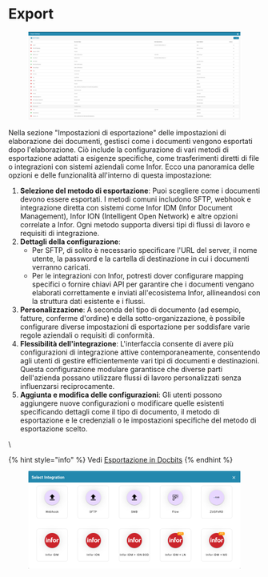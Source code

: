 # Export

<figure><img src="../../../.gitbook/assets/Bildschirmfoto%202024-05-08%20um%2011.51.28.png" alt=""><figcaption></figcaption></figure>

Nella sezione "Impostazioni di esportazione" delle impostazioni di elaborazione dei documenti, gestisci come i documenti vengono esportati dopo l'elaborazione. Ciò include la configurazione di vari metodi di esportazione adattati a esigenze specifiche, come trasferimenti diretti di file o integrazioni con sistemi aziendali come Infor. Ecco una panoramica delle opzioni e delle funzionalità all'interno di questa impostazione:

1. **Selezione del metodo di esportazione**: Puoi scegliere come i documenti devono essere esportati. I metodi comuni includono SFTP, webhook e integrazione diretta con sistemi come Infor IDM (Infor Document Management), Infor ION (Intelligent Open Network) e altre opzioni correlate a Infor. Ogni metodo supporta diversi tipi di flussi di lavoro e requisiti di integrazione.
2. **Dettagli della configurazione**:
   * Per SFTP, di solito è necessario specificare l'URL del server, il nome utente, la password e la cartella di destinazione in cui i documenti verranno caricati.
   * Per le integrazioni con Infor, potresti dover configurare mapping specifici o fornire chiavi API per garantire che i documenti vengano elaborati correttamente e inviati all'ecosistema Infor, allineandosi con la struttura dati esistente e i flussi.
3. **Personalizzazione**: A seconda del tipo di documento (ad esempio, fatture, conferme d'ordine) e della sotto-organizzazione, è possibile configurare diverse impostazioni di esportazione per soddisfare varie regole aziendali o requisiti di conformità.
4. **Flessibilità dell'integrazione**: L'interfaccia consente di avere più configurazioni di integrazione attive contemporaneamente, consentendo agli utenti di gestire efficientemente vari tipi di documenti e destinazioni. Questa configurazione modulare garantisce che diverse parti dell'azienda possano utilizzare flussi di lavoro personalizzati senza influenzarsi reciprocamente.
5. **Aggiunta e modifica delle configurazioni**: Gli utenti possono aggiungere nuove configurazioni o modificare quelle esistenti specificando dettagli come il tipo di documento, il metodo di esportazione e le credenziali o le impostazioni specifiche del metodo di esportazione scelto.

\\

{% hint style="info" %}
Vedi [Esportazione in Docbits](../../../admin-section/setup/exporting-in-docbits/)
{% endhint %}

<figure><img src="../../../.gitbook/assets/Bildschirmfoto%202024-05-08%20um%2011.52.00.png" alt=""><figcaption></figcaption></figure>
